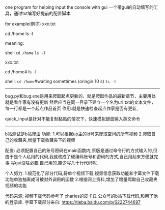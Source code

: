 one program for helping input the console with gui
一个带gui的自动填写的工具，通过txt编写好提前的配置脚本

for example(例子)
xxx.txt

cd /home
ls -l

meaning:

shell
`cd /home`
`ls -l`


xxx.txt

cd /home#
ls -l

shell:
`cd /home`#waiting somettimes (oringin 10 s)
`ls -l`

------------------------------------------------------------------------------------------------------------------------------------------------------------

bug.py和bug.exe是用来爬取起点更新的，就是爬取作品的最新章节，主要用处就是看作家有没有更新
然后应当在同一目录下建立一个名为url.txt的文本文件，每一行都是一个起点作品首页
作用:就是快速检查起点作家是否有更新,

quick_input是针对不能复制黏贴的情况下，快速模拟键盘输入英文命令

------------------------------------------------------------------------------------------------------------------------------------------------------------
b站测试是b站爬虫
功能:
  1.可以根据up主的id号来爬取空间的所有视频
  2.爬取自己的收藏夹,增量下载收藏夹下的视频
  
配置:
  必须配置自己的账号密码在main函数内,原版是通过命令行的方式输入的,但由于是个人私用的代码,我就改成了硬编码账号和密码的方式,自己用起来方便就完事
  写gui没啥必要,自己用的,能少写几十行代码呢.


个人努力:
   1.规范化了部分代码,将单个视频下载,视频信息获取功能和字幕文件下载功能单独抽离成可被对外调用的函数
   2.根据网上资料,增加了增量爬取自己收藏夹视频的功能

代码来源:
  视频下载代码参考了
    charles的皮卡丘 公众号的b站下载代码,和用了他的登录库.
  字幕下载部分来自:
    https://tieba.baidu.com/p/6222744697










